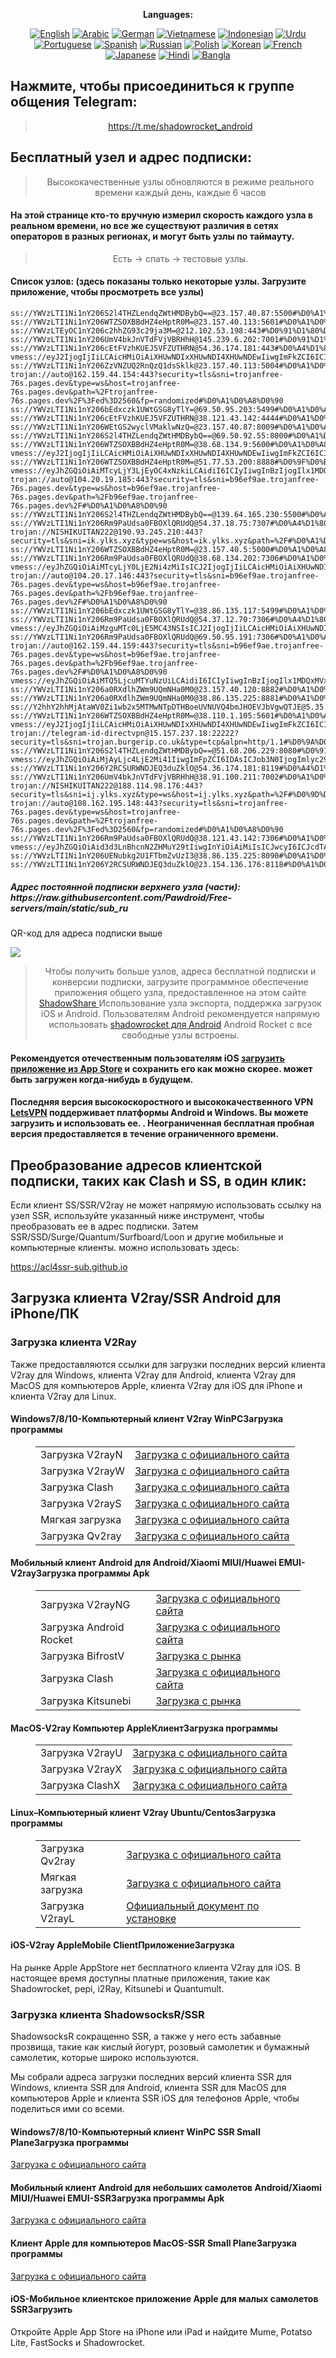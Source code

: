 
<div align="center">

**Languages:**

[![English](https://img.shields.io/badge/Language-English-red?style=for-the-badge)](README-en.md)
[![Arabic](https://img.shields.io/badge/Language-Arabic-red?style=for-the-badge)](README-ar.md)
[![German](https://img.shields.io/badge/Language-German-red?style=for-the-badge)](README-de.md)
[![Vietnamese](https://img.shields.io/badge/Language-Vietnamese-red?style=for-the-badge)](README-vi.md)
[![Indonesian](https://img.shields.io/badge/Language-Indonesian-red?style=for-the-badge)](README-id.md)
[![Urdu](https://img.shields.io/badge/Language-Urdu-red?style=for-the-badge)](README-ur-PK.md)
[![Portuguese](https://img.shields.io/badge/Language-Portuguese-red?style=for-the-badge)](README-pt-BR.md)
[![Spanish](https://img.shields.io/badge/Language-Spanish-red?style=for-the-badge)](README-es.md)
[![Russian](https://img.shields.io/badge/Language-Russian-red?style=for-the-badge)](README-ru.md)
[![Polish](https://img.shields.io/badge/Language-Polish-red?style=for-the-badge)](README-pl.md)
[![Korean](https://img.shields.io/badge/Language-Korean-red?style=for-the-badge)](README-ko-KR.md)
[![French](https://img.shields.io/badge/Language-French-red?style=for-the-badge)](README-fr.md)
[![Japanese](https://img.shields.io/badge/Language-Japanese-red?style=for-the-badge)](README-ja.md)
[![Hindi](https://img.shields.io/badge/Language-Hindi-red?style=for-the-badge)](README-hi.md)
[![Bangla](https://img.shields.io/badge/Language-Bangla-red?style=for-the-badge)](README-bn.md)

</div>
<h2>Нажмите, чтобы присоединиться к группе общения Telegram:</h2>
 <blockquote>
 <p style="text-align: center;"><a href="https://t.me/shadowrocket_android">https://t.me/shadowrocket_android</a></p>
 </blockquote>
 <h2>Бесплатный узел и адрес подписки:</h2>
 <blockquote>
 <p style="text-align: center;">Высококачественные узлы обновляются в режиме реального времени каждый день, каждые 6 часов</p>
 </blockquote>
 <h4>На этой странице кто-то вручную измерил скорость каждого узла в реальном времени, но все же существуют различия в сетях операторов в разных регионах, и могут быть узлы по таймауту. </h4>
 <blockquote>
 <p style="text-align: center;">Есть -> спать -> тестовые узлы. </p>
 </blockquote>
 <h4>Список узлов: (здесь показаны только некоторые узлы. Загрузите приложение, чтобы просмотреть все узлы)</h4>
    
```
ss://YWVzLTI1Ni1nY206S2l4THZLendqZWtHMDBybQ==@23.157.40.87:5500#%D0%A1%D0%A8%D0%90
ss://YWVzLTI1Ni1nY206WTZSOXBBdHZ4eHptR0M=@23.157.40.113:5601#%D0%A1%D0%A8%D0%90
ss://YWVzLTEyOC1nY206c2hhZG93c29ja3M=@212.102.53.198:443#%D0%91%D1%80%D0%B8%D1%82%D0%B0%D0%BD%D0%B8%D1%8F
ss://YWVzLTI1Ni1nY206UmV4bkJnVTdFVjVBRHhH@145.239.6.202:7001#%D0%91%D1%80%D0%B8%D1%82%D0%B0%D0%BD%D0%B8%D1%8F
ss://YWVzLTI1Ni1nY206cEtFVzhKUEJ5VFZUTHRN@54.36.174.181:443#%D0%A4%D1%80%D0%B0%D0%BD%D1%86%D0%B8%D1%8F
vmess://eyJ2IjogIjIiLCAicHMiOiAiXHUwNDIxXHUwNDI4XHUwNDEwIiwgImFkZCI6ICIxMDQuMjEuMzEuNjIiLCAicG9ydCI6ICI0NDMiLCAidHlwZSI6ICJub25lIiwgImlkIjogIjA1NjQxY2Y1LTU4ZDItNGJhNC1hOWYxLWIzY2RhMGIxZmIxZCIsICJhaWQiOiAiMCIsICJuZXQiOiAid3MiLCAicGF0aCI6ICIvbGlua3dzIiwgImhvc3QiOiAib2JkaWkuY2ZkIiwgInRscyI6ICJ0bHMifQ==
ss://YWVzLTI1Ni1nY206ZzVNZUQ2RnQzQ1dsSklk@23.157.40.113:5004#%D0%A1%D0%A8%D0%90
trojan://auto@162.159.44.154:443?security=tls&sni=trojanfree-76s.pages.dev&type=ws&host=trojanfree-76s.pages.dev&path=%2Ftrojanfree-76s.pages.dev%2F%3Fed%3D2560&fp=randomized#%D0%A1%D0%A8%D0%90
ss://YWVzLTI1Ni1nY206bEdxczk1UWtGSG8yTlY=@69.50.95.203:5499#%D0%A1%D0%A8%D0%90
ss://YWVzLTI1Ni1nY206cEtFVzhKUEJ5VFZUTHRN@38.121.43.142:4444#%D0%A1%D0%A8%D0%90
ss://YWVzLTI1Ni1nY206WEtGS2wyclVMaklwNzQ=@23.157.40.87:8009#%D0%A1%D0%A8%D0%90
ss://YWVzLTI1Ni1nY206S2l4THZLendqZWtHMDBybQ==@69.50.92.55:8000#%D0%A1%D0%A8%D0%90
ss://YWVzLTI1Ni1nY206WTZSOXBBdHZ4eHptR0M=@38.68.134.9:5600#%D0%A1%D0%A8%D0%90
vmess://eyJ2IjogIjIiLCAicHMiOiAiXHUwNDIxXHUwNDI4XHUwNDEwIiwgImFkZCI6ICIxMDQuMTkuNDUuMTEiLCAicG9ydCI6ICIyMDk1IiwgInR5cGUiOiAibm9uZSIsICJpZCI6ICIxOGQ5NjE5MC1jMTBmLTQ0OGYtYTgyYS0yZDM2ZGY1YzNjZGUiLCAiYWlkIjogIjAiLCAibmV0IjogIndzIiwgInBhdGgiOiAiZ2l0aHViLmNvbS9BbHZpbjk5OTkiLCAiaG9zdCI6ICJpcDIuNjAxNjcyNS54eXoiLCAidGxzIjogIiJ9
ss://YWVzLTI1Ni1nY206WTZSOXBBdHZ4eHptR0M=@51.77.53.200:8888#%D0%9F%D0%BE%D0%BB%D1%8C%D1%88%D0%B0
vmess://eyJhZGQiOiAiMTcyLjY3LjEyOC4xNzkiLCAidiI6ICIyIiwgInBzIjogIlx1MDQyMVx1MDQyOFx1MDQxMCIsICJwb3J0IjogNDQzLCAiaWQiOiAiMDNmY2M2MTgtYjkzZC02Nzk2LTZhZWQtOGEzOGM5NzVkNTgxIiwgImFpZCI6ICIxIiwgIm5ldCI6ICJ3cyIsICJ0eXBlIjogIiIsICJob3N0IjogImIuamFubmFoLmhvbWVzIiwgInBhdGgiOiAibGlua3Z3cyIsICJ0bHMiOiAidGxzIn0=
trojan://auto@104.20.19.185:443?security=tls&sni=b96ef9ae.trojanfree-76s.pages.dev&type=ws&host=b96ef9ae.trojanfree-76s.pages.dev&path=%2Fb96ef9ae.trojanfree-76s.pages.dev%2F#%D0%A1%D0%A8%D0%90
ss://YWVzLTI1Ni1nY206S2l4THZLendqZWtHMDBybQ==@139.64.165.230:5500#%D0%A1%D0%A8%D0%90
ss://YWVzLTI1Ni1nY206Rm9PaUdsa0FBOXlQRUdQ@54.37.18.75:7307#%D0%A4%D1%80%D0%B0%D0%BD%D1%86%D0%B8%D1%8F
trojan://NISHIKUITAN222@190.93.245.210:443?security=tls&sni=ik.ylks.xyz&type=ws&host=ik.ylks.xyz&path=%2F#%D0%A1%D0%A8%D0%90
ss://YWVzLTI1Ni1nY206WTZSOXBBdHZ4eHptR0M=@23.157.40.5:5000#%D0%A1%D0%A8%D0%90
ss://YWVzLTI1Ni1nY206Rm9PaUdsa0FBOXlQRUdQ@38.68.134.202:7306#%D0%A1%D0%A8%D0%90
vmess://eyJhZGQiOiAiMTcyLjY0LjE2Ni4zMiIsICJ2IjogIjIiLCAicHMiOiAiXHUwNDIxXHUwNDI4XHUwNDEwIiwgInBvcnQiOiAyMDgyLCAiaWQiOiAiNWYzZjA5YWQtODljYi00ZTk0LWE3YWQtYWE4MjM5OTEzNTU1IiwgImFpZCI6ICIwIiwgIm5ldCI6ICJ3cyIsICJ0eXBlIjogIiIsICJob3N0IjogImlwMy42OTI5MTk4Lnh5eiIsICJwYXRoIjogImdpdGh1Yi5jb20vQWx2aW45OTk5IiwgInRscyI6ICIifQ==
trojan://auto@104.20.17.146:443?security=tls&sni=b96ef9ae.trojanfree-76s.pages.dev&type=ws&host=b96ef9ae.trojanfree-76s.pages.dev&path=%2Fb96ef9ae.trojanfree-76s.pages.dev%2F#%D0%A1%D0%A8%D0%90
ss://YWVzLTI1Ni1nY206bEdxczk1UWtGSG8yTlY=@38.86.135.117:5499#%D0%A1%D0%A8%D0%90
ss://YWVzLTI1Ni1nY206Rm9PaUdsa0FBOXlQRUdQ@54.37.12.70:7306#%D0%A4%D1%80%D0%B0%D0%BD%D1%86%D0%B8%D1%8F
vmess://eyJhZGQiOiAiMzguMTc0LjE5MC43NSIsICJ2IjogIjIiLCAicHMiOiAiXHUwNDIxXHUwNDI4XHUwNDEwIiwgInBvcnQiOiAzODAwNywgImlkIjogIjQxODA0OGFmLWEyOTMtNGI5OS05YjBjLTk4Y2EzNTgwZGQyNCIsICJhaWQiOiAiNjQiLCAibmV0IjogIndzIiwgInR5cGUiOiAiIiwgImhvc3QiOiAiIiwgInBhdGgiOiAiL3BhdGgvMjUxNzI0MDUyODE4IiwgInRscyI6ICJ0bHMifQ==
ss://YWVzLTI1Ni1nY206Rm9PaUdsa0FBOXlQRUdQ@69.50.95.191:7306#%D0%A1%D0%A8%D0%90
trojan://auto@162.159.44.159:443?security=tls&sni=b96ef9ae.trojanfree-76s.pages.dev&type=ws&host=b96ef9ae.trojanfree-76s.pages.dev&path=%2Fb96ef9ae.trojanfree-76s.pages.dev%2F#%D0%A1%D0%A8%D0%90
vmess://eyJhZGQiOiAiMTQ5LjcuMTYuNzUiLCAidiI6ICIyIiwgInBzIjogIlx1MDQxMVx1MDQ0MFx1MDQzOFx1MDQ0Mlx1MDQzMFx1MDQzZFx1MDQzOFx1MDQ0ZiIsICJwb3J0IjogNDQzLCAiaWQiOiAiMDNmY2M2MTgtYjkzZC02Nzk2LTZhZWQtOGEzOGM5NzVkNTgxIiwgImFpZCI6ICIwIiwgIm5ldCI6ICJ3cyIsICJ0eXBlIjogIiIsICJob3N0IjogImlubmEuY2ZkIiwgInBhdGgiOiAiL2xpbmt2d3MiLCAidGxzIjogInRscyJ9
ss://YWVzLTI1Ni1nY206a0RXdlhZWm9UQmNHa0M0@23.157.40.120:8882#%D0%A1%D0%A8%D0%90
ss://YWVzLTI1Ni1nY206a0RXdlhZWm9UQmNHa0M0@38.86.135.225:8881#%D0%A1%D0%A8%D0%90
ss://Y2hhY2hhMjAtaWV0Zi1wb2x5MTMwNTpDTHBoeUVNUVQ4bmJHOEVJbVgwQTJE@5.35.47.122:45635#%D0%9D%D0%B8%D0%B4%D0%B5%D1%80%D0%BB%D0%B0%D0%BD%D0%B4%D1%8B
ss://YWVzLTI1Ni1nY206WTZSOXBBdHZ4eHptR0M=@38.110.1.105:5601#%D0%A1%D0%A8%D0%90
vmess://eyJ2IjogIjIiLCAicHMiOiAiXHUwNDIxXHUwNDI4XHUwNDEwIiwgImFkZCI6ICIxMDQuMTkuMjEuMjMwIiwgInBvcnQiOiAiMjA4MiIsICJ0eXBlIjogIm5vbmUiLCAiaWQiOiAiNWYzZjA5YWQtODljYi00ZTk0LWE3YWQtYWE4MjM5OTEzNTU1IiwgImFpZCI6ICIwIiwgIm5ldCI6ICJ3cyIsICJwYXRoIjogImdpdGh1Yi5jb20vQWx2aW45OTk5IiwgImhvc3QiOiAiaXAzLjY5MjkxOTgueHl6IiwgInRscyI6ICIifQ==
trojan://telegram-id-directvpn@15.157.237.18:22222?security=tls&sni=trojan.burgerip.co.uk&type=tcp&alpn=http/1.1#%D0%9A%D0%B0%D0%BD%D0%B0%D0%B4%D0%B0
ss://YWVzLTI1Ni1nY206S2l4THZLendqZWtHMDBybQ==@51.68.206.229:8080#%D0%91%D1%80%D0%B8%D1%82%D0%B0%D0%BD%D0%B8%D1%8F
vmess://eyJhZGQiOiAiMjAyLjc4LjE2Mi41IiwgImFpZCI6IDAsICJob3N0IjogImlyc29mdC5zeXRlcy5uZXQiLCAiaWQiOiAiMmZmOTdjNmQtODU1Ny00MmE0LWI0M2YtMTljNzdjNTk1OWVhIiwgIm5ldCI6ICJ3cyIsICJwYXRoIjogIi9AZm9yd2FyZHYycmF5IiwgInBvcnQiOiA0NDMsICJwcyI6ICJcdTA0MWJcdTA0NGVcdTA0M2FcdTA0NDFcdTA0MzVcdTA0M2NcdTA0MzFcdTA0NDNcdTA0NDBcdTA0MzMiLCAidGxzIjogInRscyIsICJ0eXBlIjogImF1dG8iLCAic2VjdXJpdHkiOiAiYXV0byIsICJza2lwLWNlcnQtdmVyaWZ5IjogdHJ1ZSwgInNuaSI6ICIifQ==
ss://YWVzLTI1Ni1nY206Y2RCSURWNDJEQ3duZklO@54.36.174.181:8119#%D0%A4%D1%80%D0%B0%D0%BD%D1%86%D0%B8%D1%8F
ss://YWVzLTI1Ni1nY206UmV4bkJnVTdFVjVBRHhH@38.91.100.211:7002#%D0%A1%D0%A8%D0%90
trojan://NISHIKUITAN222@188.114.98.176:443?security=tls&sni=ij.ylks.xyz&type=ws&host=ij.ylks.xyz&path=%2F#%D0%9D%D0%B8%D0%B4%D0%B5%D1%80%D0%BB%D0%B0%D0%BD%D0%B4%D1%8B
trojan://auto@108.162.195.148:443?security=tls&sni=trojanfree-76s.pages.dev&type=ws&host=trojanfree-76s.pages.dev&path=%2Ftrojanfree-76s.pages.dev%2F%3Fed%3D2560&fp=randomized#%D0%A1%D0%A8%D0%90
ss://YWVzLTI1Ni1nY206Rm9PaUdsa0FBOXlQRUdQ@38.121.43.142:7306#%D0%A1%D0%A8%D0%90
vmess://eyJhZGQiOiAid3d3LnBhcnN2ZHMuY29tIiwgInYiOiAiMiIsICJwcyI6ICJcdTA0MjFcdTA0MjhcdTA0MTAiLCAicG9ydCI6IDIwODcsICJpZCI6ICJiMWYzMjI2OC03NGQ3LTRmNDEtYTk1YS01NmI1N2ZiOTlkMWEiLCAiYWlkIjogIjAiLCAibmV0IjogIndzIiwgInR5cGUiOiAiIiwgImhvc3QiOiAiT2ZGZVIuTWlyQWNsZXN0T1J5LnRPUC4iLCAicGF0aCI6ICIvIiwgInRscyI6ICJ0bHMifQ==
ss://YWVzLTI1Ni1nY206UENubkg2U1FTbmZvUzI3@38.86.135.225:8090#%D0%A1%D0%A8%D0%90
ss://YWVzLTI1Ni1nY206Y2RCSURWNDJEQ3duZklO@23.154.136.176:8118#%D0%A1%D0%A8%D0%90
```
<h5>Адрес постоянной подписки верхнего узла (части): https://raw.githubusercontent.com/Pawdroid/Free-servers/main/static/sub_ru</h5>
 <p>QR-код для адреса подписки выше</p>
 <img src='https://raw.githubusercontent.com/Pawdroid/Free-servers/main/static/sub_ru.png' ширина=250 высота=250>
 <blockquote style='text-align: center;'>Чтобы получить больше узлов, адреса бесплатной подписки и конверсии подписки, загрузите программное обеспечение приложения общего узла, предоставленное на этом сайте <a href='https://shadowsharing.com'>ShadowShare </a> Использование узла экспорта, поддержка загрузок iOS и Android. Пользователям Android рекомендуется напрямую использовать <a href='https://github.com/Pawdroid/shadowrocket_for_android'>shadowrocket для Android</a> Android Rocket с все свободные узлы встроены. </blockquote>
 <h4>Рекомендуется отечественным пользователям iOS <a href='https://apps.apple.com/cn/app/shadowshare/id1612647259'>загрузить приложение из App Store</a> и сохранить его как можно скорее. может быть загружен когда-нибудь в будущем.</h4>
 <h4>Последняя версия высокоскоростного и высококачественного VPN <a href='https://letsgovpn.com'>LetsVPN</a> поддерживает платформы Android и Windows. Вы можете загрузить и использовать ее. . Неограниченная бесплатная пробная версия предоставляется в течение ограниченного времени. </h4>
 <div class="nv-content-wrap enter-content">
 <h2>Преобразование адресов клиентской подписки, таких как Clash и SS, в один клик:</h2>
 <p>Если клиент SS/SSR/V2ray не может напрямую использовать ссылку на узел SSR, используйте указанный ниже инструмент, чтобы преобразовать ее в адрес подписки. Затем SSR/SSD/Surge/Quantum/Surfboard/Loon и другие мобильные и компьютерные клиенты. можно использовать здесь:</p>
 <p><a href="https://acl4ssr-sub.github.io" target="_blank" rel="noreferrer noopener nofollow">https://acl4ssr-sub.github.io</a></p>
 <h2>Загрузка клиента V2ray/SSR Android для iPhone/ПК</h2>
 <h3>Загрузка клиента V2Ray</h3>
 <p>Также предоставляются ссылки для загрузки последних версий клиента V2ray для Windows, клиента V2ray для Android, клиента V2ray для MacOS для компьютеров Apple, клиента V2ray для iOS для iPhone и клиента V2ray для Linux. </p>
 <h4>Windows7/8/10-<strong>Компьютерный клиент V2ray WinPC</strong>Загрузка программы</h4>
 <figure class="wp-block-table alignwide is-style-stripes"><table><tbody><tr><td>Загрузка V2rayN</td><td><a href="https://github. com/2dust/v2rayN/releases" target="_blank" rel="noreferrer noopener">Загрузка с официального сайта</a></td></tr><tr><td>Загрузка V2rayW</td><td> <a href="https://github.com/Cenmrev/V2RayW/releases" target="_blank" rel="noreferrer noopener">Загрузка с официального сайта</a></td></tr><tr><td> Загрузка Clash</td><td><a href="https://github.com/Fndroid/clash_for_windows_pkg/releases" target="_blank" rel="noreferrer noopener">Загрузка с официального сайта</a></td> </tr><tr><td>Загрузка V2rayS</td><td><a href="https://github.com/Shinlor/V2RayS/releases" target="_blank" rel="noreferrer noopener"> Загрузка с официального сайта</a></td></tr><tr><td>Мягкая загрузка</td><td><a href="https://github.com/mellow-io/mellow/releases" target="_blank" rel="noreferrer noopener">Загрузка с официального сайта</a></td></tr><tr><td>Загрузка Qv2ray</td><td><a href= "https://github.com/Qv2ray/Qv2ray" target="_blank" rel="noreferrer noopener">Загрузка с официального сайта</a></td></tr></tbody></table></figure>
 <h4><strong>Мобильный клиент Android для Android/Xiaomi MIUI/Huawei EMUI-V2ray</strong>Загрузка программы Apk</h4>
 <figure class="wp-block-table alignwide is-style-stripes"><table><tbody><tr><td>Загрузка V2rayNG</td><td><a href="https://github. com/2dust/v2rayNG/releases" target="_blank" rel="noreferrer noopener">Загрузка с официального сайта</a></td></tr><tr><td>Загрузка Android Rocket</td><td><a href="https://github.com/Pawdroid/shadowrocket_for_android/releases" target="_blank" rel="noreferrer noopener">Загрузка с официального сайта</a></td></tr><tr> <td>Загрузка BifrostV</td><td><a rel="noreferrer noopener" href="https://www.appsapk.com/downloading/latest/com.github.dawndiy.bifrostv-0.6.8.apk " target="_blank">Загрузка с рынка</a></td></tr><tr><td>Загрузка Clash</td><td><a href="https://github.com/Kr328/ClashForAndroid/releases" target="_blank" rel="noreferrer noopener">Загрузка с официального сайта</a></td></tr><tr><td>Загрузка Kitsunebi</td><td><a rel =" noreferrer noopener" href="https://apkpure.com/kitsunebi/fun.kitsunebi.kitsunebi4android" target="_blank">Загрузка с рынка</a></td></tr></tbody></table></figure>
 <h4><strong>MacOS-V2ray <strong>Компьютер Apple</strong>Клиент</strong>Загрузка программы</h4>
 <figure class="wp-block-table alignwide is-style-stripes"><table><tbody><tr><td>Загрузка V2rayU</td><td><a href="https://github. com/yanue/V2rayU/releases" target="_blank" rel="noreferrer noopener">Загрузка с официального сайта</a></td></tr><tr><td>Загрузка V2rayX</td><td> <a href="https://github.com/Cenmrev/V2RayX/releases" target="_blank" rel="noreferrer noopener">Загрузка с официального сайта</a></td></tr><tr><td> Загрузка ClashX</td><td><a href="https://github.com/yichengchen/clashX/releases" target="_blank" rel="noreferrer noopener">Загрузка с официального сайта</a></td> </tr></tbody></table></figure>
 <h4><strong>Linux</strong>–<strong>Компьютерный клиент V2ray Ubuntu/Centos</strong>Загрузка программы</h4>
 <figure class="wp-block-table alignwide is-style-stripes"><table><tbody><tr><td>Загрузка Qv2ray</td><td><a href="https://github. com/Qv2ray/Qv2ray" target="_blank" rel="noreferrer noopener">Загрузка с официального сайта</a></td></tr><tr><td>Мягкая загрузка</td><td><a href ="https://github.com/mellow-io/mellow/releases" target="_blank" rel="noreferrer noopener">Загрузка с официального сайта</a></td></tr><tr><td> Загрузка V2rayL</td><td><a rel="noreferrer noopener" href="https://github.com/jiangxufeng/v2rayL" target="_blank">Официальный документ по установке</a></td></tr></tbody></table></figure>
 <h4>iOS-<strong>V2ray Apple<strong>Mobile Client</strong>Приложение</strong>Загрузка</h4>
 <p>На рынке Apple AppStore нет бесплатного клиента V2ray для iOS. В настоящее время доступны платные приложения, такие как Shadowrocket, pepi, i2Ray, Kitsunebi и Quantumult. </p>
 <h3>Загрузка клиента ShadowsocksR/SSR</h3>
 <p>ShadowsocksR сокращенно SSR, а также у него есть забавные прозвища, такие как кислый йогурт, розовый самолетик и бумажный самолетик, которые широко используются. </p>
 <p>Мы собрали адреса загрузки последних версий клиента SSR для Windows, клиента SSR для Android, клиента SSR для MacOS для компьютеров Apple и клиента SSR iOS для телефонов Apple, чтобы поделиться ими со всеми. </p>
 <h4><strong>Windows7/8/10-<strong>Компьютерный клиент WinPC SSR Small Plane</strong>Загрузка программы</strong></h4>
 <p><a rel="noreferrer noopener" href="https://github.com/shadowsocksrr/shadowsocksr-csharp/releases" target="_blank">Загрузка с официального сайта</a></p>
 <h4><strong><strong>Мобильный клиент Android для небольших самолетов Android/Xiaomi MIUI/Huawei EMUI-SSR</strong>Загрузка программы Apk</strong></h4>
 <p><a rel="noreferrer noopener" href="https://github.com/shadowsocksrr/shadowsocksr-android/releases" target="_blank">Загрузка с официального сайта</a></p>
 <h4><strong><strong>Клиент Apple для компьютеров MacOS-SSR Small Plane</strong>Загрузка программы</strong></h4>
 <p><a href="https://github.com/qinyuhang/ShadowsocksX-NG-R/releases" target="_blank" rel="noreferrer noopener">Загрузка с официального сайта</a></p>
 <h4><strong>iOS-<strong>Мобильное клиентское приложение Apple для малых самолетов SSR</strong></strong>Загрузить</h4>
 <p>Откройте Apple App Store на iPhone или iPad и найдите Mume, Potatso Lite, FastSocks и Shadowrocket. </p></div>
    